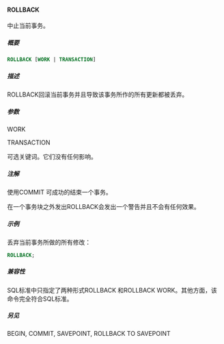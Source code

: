#### ROLLBACK

中止当前事务。

##### 概要

```sql
ROLLBACK [WORK | TRANSACTION]
```

##### 描述

ROLLBACK回滚当前事务并且导致该事务所作的所有更新都被丢弃。

##### 参数

WORK

TRANSACTION

可选关键词。它们没有任何影响。

##### 注解

使用COMMIT 可成功的结束一个事务。

在一个事务块之外发出ROLLBACK会发出一个警告并且不会有任何效果。

##### 示例

丢弃当前事务所做的所有修改：

```sql
ROLLBACK;
```

##### 兼容性

SQL标准中只指定了两种形式ROLLBACK 和ROLLBACK WORK。其他方面，该命令完全符合SQL标准。

##### 另见

BEGIN, COMMIT, SAVEPOINT, ROLLBACK TO SAVEPOINT